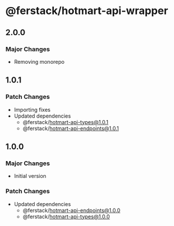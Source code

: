 # @ferstack/hotmart-api-wrapper

## 2.0.0

### Major Changes

- Removing monorepo

## 1.0.1

### Patch Changes

- Importing fixes
- Updated dependencies
  - @ferstack/hotmart-api-types@1.0.1
  - @ferstack/hotmart-api-endpoints@1.0.1

## 1.0.0

### Major Changes

- Initial version

### Patch Changes

- Updated dependencies
  - @ferstack/hotmart-api-endpoints@1.0.0
  - @ferstack/hotmart-api-types@1.0.0
